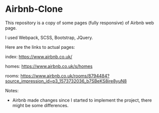 # Airbnb-Clone
This repository is a copy of some pages (fully responsive) of Airbnb web page.

I used Webpack, SCSS, Bootstrap, JQuery.

Here are the links to actual pages: 

index: https://www.airbnb.co.uk/

homes: https://www.airbnb.co.uk/s/homes

rooms: https://www.airbnb.co.uk/rooms/8794484?source_impression_id=p3_1573732036_b7SBeKS8ire8yuN8

Notes:
- Airbnb made changes since I started to implement the project, there might be some differences.
